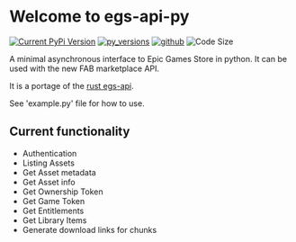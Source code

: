 # Welcome to egs-api-py

[![Current PyPi Version](https://img.shields.io/pypi/v/egs-api-py)](https://pypi.python.org/pypi/egs-api-py)
[![py_versions](https://img.shields.io/pypi/pyversions/egs-api-py)](https://pypi.python.org/pypi/egs-api-py)
[![github](https://img.shields.io/github/v/tag/LaurentOngaro/egs-api-py)](https://github.com/LaurentOngaro/egs-api-py)
![Code Size](https://img.shields.io/github/languages/code-size/LaurentOngaro/egs-api-py)

A minimal asynchronous interface to Epic Games Store in python.
It can be used with the new FAB marketplace API.

It is a portage of the [rust egs-api](https://github.com/achetagames/egs-api-rs).

See 'example.py' file for how to use.

## Current functionality

- Authentication
- Listing Assets
- Get Asset metadata
- Get Asset info
- Get Ownership Token
- Get Game Token
- Get Entitlements
- Get Library Items
- Generate download links for chunks
